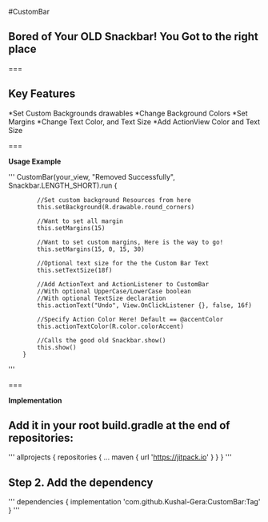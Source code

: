 #CustomBar

Bored of Your OLD Snackbar! You Got to the right place
---

===

**Key Features**
---

*Set Custom Backgrounds drawables
*Change Background Colors
*Set Margins
*Change Text Color, and Text Size
*Add ActionView Color and Text Size

===

**Usage Example**


'''
CustomBar(your_view, "Removed Successfully", Snackbar.LENGTH_SHORT).run {

            //Set custom background Resources from here
            this.setBackground(R.drawable.round_corners)

            //Want to set all margin
            this.setMargins(15)

            //Want to set custom margins, Here is the way to go!
            this.setMargins(15, 0, 15, 30)

            //Optional text size for the the Custom Bar Text
            this.setTextSize(18f)

            //Add ActionText and ActionListener to CustomBar
            //With optional UpperCase/LowerCase boolean
            //With optional TextSize declaration
            this.actionText("Undo", View.OnClickListener {}, false, 16f)

            //Specify Action Color Here! Default == @accentColor
            this.actionTextColor(R.color.colorAccent)

            //Calls the good old Snackbar.show()
            this.show()
        }
'''

===

**Implementation**

Add it in your root build.gradle at the end of repositories:
---

'''
allprojects {
		repositories {
			...
			maven { url 'https://jitpack.io' }
		}
	}
'''

Step 2. Add the dependency
---

'''
dependencies {
	        implementation 'com.github.Kushal-Gera:CustomBar:Tag'
	}
'''




